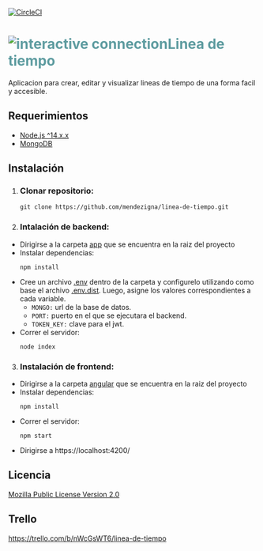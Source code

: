 

[![CircleCI](https://circleci.com/gh/mendezigna/linea-de-tiempo/tree/main.svg?style=svg)](https://circleci.com/gh/mendezigna/linea-de-tiempo/tree/main)



<p style="clear: both;"><h1 style="color: #5e9ca0;"><img style="float: left;" src="https://user-images.githubusercontent.com/40266351/133190613-73822ed0-a8a9-400a-bad2-ce69fd9ac5dc.png" alt="interactive connection" /> Linea de tiempo</h1></p>

Aplicacion para crear, editar y visualizar lineas de tiempo de una forma facil y accesible.

## Requerimientos
  - [Node.js ^14.x.x](https://nodejs.org/es/)
  - [MongoDB](https://docs.mongodb.com/manual/installation/)

## Instalación

1. ### Clonar repositorio:
    <pre><code>git clone https://github.com/mendezigna/linea-de-tiempo.git</pre></code>
2. ### Intalación de backend:
  - Dirigirse a la carpeta [app](https://github.com/mendezigna/linea-de-tiempo/tree/main/app) que se encuentra en la raiz del proyecto
  - Instalar dependencias: 
    ```
    npm install
      ```
  - Cree un archivo [.env](https://github.com/mendezigna/linea-de-tiempo/blob/main/app/.env.dist) dentro de la carpeta y configurelo utilizando como base el archivo [.env.dist](https://github.com/mendezigna/linea-de-tiempo/blob/main/app/.env.dist). Luego, asigne los valores correspondientes a cada variable.<br>
    - ```MONGO:``` url de la base de datos. <br>
    - ```PORT:``` puerto en el que se ejecutara el backend.<br>
    - ```TOKEN_KEY:``` clave para el jwt.
  - Correr el servidor: 
    ```
    node index
    ```
3. ### Instalación de frontend:
  - Dirigirse a la carpeta [angular](https://github.com/mendezigna/linea-de-tiempo/tree/main/angular) que se encuentra en la raiz del proyecto
  - Instalar dependencias:
    ```
    npm install
    ```
  - Correr el servidor:
    ```
    npm start
    ```
  - Dirigirse a https://localhost:4200/

## Licencia

[Mozilla Public License Version 2.0](https://github.com/mendezigna/linea-de-tiempo/blob/main/LICENSE)

## Trello
https://trello.com/b/nWcGsWT6/linea-de-tiempo

<!--
![timeline-logo](https://user-images.githubusercontent.com/40266351/133190613-73822ed0-a8a9-400a-bad2-ce69fd9ac5dc.png)
Que haces mirando esto? Chusma!-->
